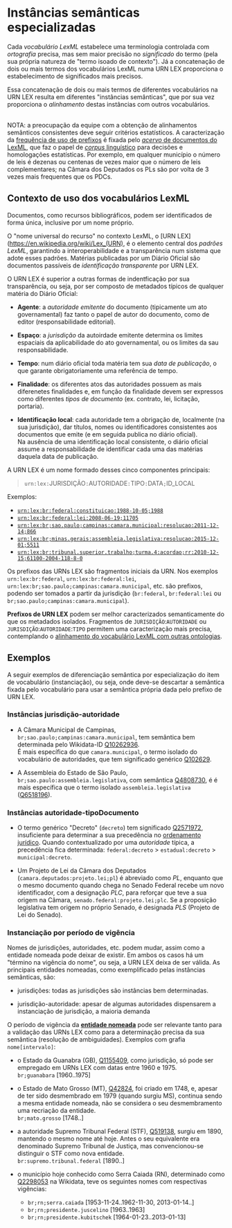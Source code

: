 # Instâncias semânticas especializadas

Cada *vocabulário LexML* estabelece uma terminologia controlada com *ortografia* precisa, mas sem maior precisão no *significado* do termo (pela sua própria natureza de "termo isoado de contexto").  Já a concatenação de dois ou mais termos dos vocabulários LexML numa  URN LEX proporciona o estabelecimento de significados mais precisos.

Essa concatenação de dois ou mais termos de diferentes vocabulários na URN LEX resulta em diferentes "instâncias semânticas", que por sua vez proporciona o *alinhamento* destas instâncias com outros vocabulários.

<br/>NOTA: a preocupação da equipe com a obtenção de alinhamentos semânticos consistentes deve seguir critérios estatísticos.  A caracterização da [frequência de uso de prefixos](https://github.com/okfn-brasil/getlex/blob/master/data/urn_prefixos.csv) é fixada pelo [*acervo* de documentos do LexML](http://lexml.gov.br/desc_acervo.html), que faz o papel de [*corpus* linguístico](https://en.wikipedia.org/wiki/Corpus_linguistics) para decisões e homologações estatísticas. Por exemplo, em qualquer município o número de leis é dezenas ou centenas de vezes maior que o número de leis complementares; na Câmara dos Deputados os PLs são por volta de 3 vezes mais frequentes que os PDCs.

## Contexto de uso dos vocabulários LexML

Documentos, como recursos bibliográficos, podem ser identificados de forma única, inclusive por um nome próprio.

O "nome universal do recurso" no contexto LexML, o [URN LEX](https://en.wikipedia.org/wiki/Lex_(URN), é o elemento central dos *padrões LexML*,  garantindo a interoperabilidade e a transparência num sistema que adote esses padrões.  Matérias publicadas por um Diário Oficial  são documentos passíveis de *identificação transparente* por URN LEX.

O URN LEX é superior a outras formas de indentficação por sua transparência, ou seja, por ser composto de metadados típicos de qualquer matéria do Diário Oficial:

* **Agente**: a *autoridade emitente* do documento (tipicamente um ato governamental) faz tanto o papel de autor do documento, como de editor (responsabilidade editorial).  

* **Espaço**: a *jurisdição* da autoirdade emitente determina os limites espaciais da aplicabilidade do ato governamental, ou os limites da sau responsabilidade.

* **Tempo**: num diário oficial toda matéria tem sua *data de publicação*, o que garante obrigatoriamente uma referência de tempo.

* **Finalidade**: os diferentes atos das autoridades possuem as mais diferenetes finalidades e, em função da finalidade devem ser expressos como diferentes *tipos de documento*  (ex. contrato, lei, licitação, portaria).

* **Identificação local**: cada autoridade tem a obrigação de, localmente (na sua jurisdição), dar títulos, nomes ou identificadores  consistentes aos documentos que emite (e em seguida publica no diário oficial).  <br/>Na ausência de uma identificação local consistente, o diário oficial assume a responsabilidade de identificar cada uma das  matérias daquela data de publicação.

A URN LEX é um nome formado desses cinco componentes principais:

> `urn:lex:`JURISDIÇÃO`:`AUTORIDADE`:`TIPO`:`DATA`;`ID_LOCAL

Exemplos:
*  [`urn:lex:br:federal:constituicao:1988-10-05;1988`](www.lexml.gov.br/urn/urn:lex:br:federal:constituicao:1988-10-05;1988)
*  [`urn:lex:br:federal:lei:2008-06-19;11705`](www.lexml.gov.br/urn/urn:lex:br:federal:lei:2008-06-19;11705)
* [`urn:lex:br;sao.paulo;campinas:camara.municipal:resolucao:2011-12-14;866`](www.lexml.gov.br/urn/urn:lex:br;sao.paulo;campinas:camara.municipal:resolucao:2011-12-14;866)
* [`urn:lex:br;minas.gerais:assembleia.legislativa:resolucao:2015-12-01;5511`](www.lexml.gov.br/urn/urn:lex:br;minas.gerais:assembleia.legislativa:resolucao:2015-12-01;5511)
* [`urn:lex:br:tribunal.superior.trabalho;turma.4:acordao;rr:2010-12-15;61100-2004-118-8-0`](www.lexml.gov.br/urn/urn:lex:br:tribunal.superior.trabalho;turma.4:acordao;rr:2010-12-15;61100-2004-118-8-0)

Os prefixos das URNs LEX são fragmentos iniciais da URN. Nos exemplos `urn:lex:br:federal`, `urn:lex:br:federal:lei`, `urn:lex:br;sao.paulo;campinas:camara.municipal`, etc. são prefixos, podendo ser tomados a partir da jurisdição (`br:federal`, `br:federal:lei` ou `br;sao.paulo;campinas:camara.municipal`).

**Prefixos de URN LEX** podem ser melhor caracterizados semanticamente do que os metadados isolados. Fragmentos de `JURISDIÇÃO`:`AUTORIDADE` ou `JURISDIÇÃO`:`AUTORIDADE`:`TIPO` permitem uma caracterização mais precisa, contemplando o [alinhamento do vocabulário LexML com outras ontologias](https://en.wikipedia.org/wiki/Ontology_alignment).

## Exemplos

A seguir exemplos de diferenciação semântica por especialização do item de vocabulário (instanciação), ou seja, onde deve-se descartar a semântica fixada pelo vocabulário para usar a semântica própria dada pelo prefixo de URN LEX.

### Instâncias jurisdição-autoridade

* A Câmara Municipal de Campinas, `br;sao.paulo;campinas:camara.municipal`, tem semântica bem determinada pelo Wikidata-ID [Q10262936](https://www.wikidata.org/wiki/Q102629). <br/>É mais específica do que `camara.municipal`, o termo isolado do vocabulário de autoridades, que tem significado  genérico [Q102629](https://www.wikidata.org/wiki/Q102629).

* A Assembleia do Estado de São Paulo, `br;sao.paulo:assembleia.legislativa`, com semântica [Q4808730](https://www.wikidata.org/wiki/Q4808730), é  é mais específica que o termo isolado `assembleia.legislativa` ([Q6518196](https://www.wikidata.org/wiki/Q6518196)).

### Instâncias autoridade-tipoDocumento

* O termo genérico "Decreto" (`decreto`) tem significado [Q2571972](https://www.wikidata.org/wiki/Q2571972), insuficiente para determinar a sua precedência no [ordenamento jurídico](https://pt.wikipedia.org/wiki/Ordenamento_jur%C3%ADdico).  Quando contextualizado por uma *autoridade* típica, a precedência fica determinada: `federal:decreto` &gt; `estadual:decreto` &gt; `municipal:decreto`.

* Um Projeto de Lei  da Câmara dos Deputados (`camara.deputados:projeto.lei;pl`) é abreviado como *PL*, enquanto que o mesmo documento quando chega no Senado Federal recebe um novo identificador, com a designação *PLC*, para reforçar que teve a sua origem na Câmara,  `senado.federal:projeto.lei;plc`. Se a proposição legislativa tem origem no próprio Senado, é designada *PLS* (Projeto de Lei do Senado).

### Instanciação por período de vigência

Nomes de jurisdições, autoridades, etc. podem mudar, assim como a entidade nomeada pode deixar de existir. Em ambos os casos há um "término na vigência do nome", ou seja, a URN LEX deixa de ser válida. As principais entidades nomeadas, como exemplificado pelas instâncias semânticas, são:

* jurisdições: todas as jurisdições são instâncias bem determinadas.

* jurisdição-autoridade: apesar de algumas autoridades dispensarem a instanciação de jurisdição, a maioria demanda

O período de vigência da **[entidade nomeada](https://en.wikipedia.org/wiki/Named_entity)** pode ser relevante tanto para a validação das URNs LEX como para a determinação precisa da sua semântica (resolução de ambiguidades).  Exemplos com grafia `nome[intervalo]`:

* o Estado da Guanabra (GB), [Q1155409](https://www.wikidata.org/wiki/Q1155409), como jurisdição, só pode ser empregado em URNs LEX com datas entre 1960 e 1975. <br/>`br;guanabara` [1960..1975]

* o Estado de Mato Grosso (MT), [Q42824](https://www.wikidata.org/wiki/Q42824), foi criado em 1748, e, apesar de ter sido desmembrado em 1979 (quando surgiu MS), continua sendo a mesma entidade nomeada, não se considera o seu desmembramento uma recriação da entidade. <br/>`br;mato.grosso` [1748..]

* a autoridade Supremo Tribunal Federal (STF), [Q519138](https://www.wikidata.org/wiki/Q519138), surgiu em 1890, mantendo o mesmo nome até hoje. Antes o seu equivalente era denominado  Supremo Tribunal de Justiça, mas convencionou-se distinguir o STF como nova entidade.<br/>`br:supremo.tribunal.federal` [1890..]

* o município hoje conhecido como Serra Caiada (RN), determinado como  [Q2298053](https://www.wikidata.org/wiki/Q2298053) na Wikidata,  teve os seguintes nomes com respectivas vigências:

   * `br;rn;serra.caiada` [1953-11-24..1962-11-30, 2013-01-14..]
   * `br;rn;presidente.juscelino` [1963..1963]
   * `br;rn;presidente.kubitschek` [1964-01-23..2013-01-13]
